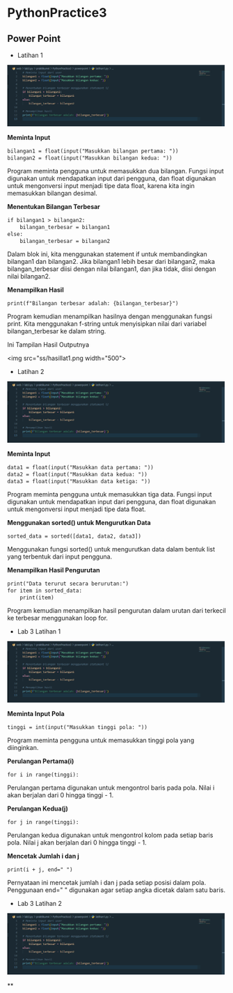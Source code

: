 # PythonPractice3

## Power Point

* Latihan 1

<img src="ss/sslat1.png" width="500">

**Meminta Input**

    bilangan1 = float(input("Masukkan bilangan pertama: "))
    bilangan2 = float(input("Masukkan bilangan kedua: "))

Program meminta pengguna untuk memasukkan dua bilangan. Fungsi input digunakan untuk mendapatkan input dari pengguna, dan float digunakan untuk mengonversi input menjadi tipe data float, karena kita ingin memasukkan bilangan desimal.

**Menentukan Bilangan Terbesar**

    if bilangan1 > bilangan2:
        bilangan_terbesar = bilangan1
    else:
        bilangan_terbesar = bilangan2

Dalam blok ini, kita menggunakan statement if untuk membandingkan bilangan1 dan bilangan2. Jika bilangan1 lebih besar dari bilangan2, maka bilangan_terbesar diisi dengan nilai bilangan1, dan jika tidak, diisi dengan nilai bilangan2.

**Menampilkan Hasil**

    print(f"Bilangan terbesar adalah: {bilangan_terbesar}")

Program kemudian menampilkan hasilnya dengan menggunakan fungsi print. Kita menggunakan f-string untuk menyisipkan nilai dari variabel bilangan_terbesar ke dalam string.

Ini Tampilan Hasil Outputnya

<img src="ss/hasillat1.png width="500">

* Latihan 2

<img src="ss/sslat1.png" width="500">

**Meminta Input**

    data1 = float(input("Masukkan data pertama: "))
    data2 = float(input("Masukkan data kedua: "))
    data3 = float(input("Masukkan data ketiga: "))

Program meminta pengguna untuk memasukkan tiga data. Fungsi input digunakan untuk mendapatkan input dari pengguna, dan float digunakan untuk mengonversi input menjadi tipe data float.

**Menggunakan sorted() untuk Mengurutkan Data**

    sorted_data = sorted([data1, data2, data3])

Menggunakan fungsi sorted() untuk mengurutkan data dalam bentuk list yang terbentuk dari input pengguna.

**Menampilkan Hasil Pengurutan**

    print("Data terurut secara berurutan:")
    for item in sorted_data:
        print(item)

Program kemudian menampilkan hasil pengurutan dalam urutan dari terkecil ke terbesar menggunakan loop for.

* Lab 3 Latihan 1

<img src="ss/sslat1.png" width="500">

**Meminta Input Pola**

    tinggi = int(input("Masukkan tinggi pola: "))

Program meminta pengguna untuk memasukkan tinggi pola yang diinginkan.

**Perulangan Pertama(i)**

    for i in range(tinggi):

Perulangan pertama digunakan untuk mengontrol baris pada pola. Nilai i akan berjalan dari 0 hingga tinggi - 1.

**Perulangan Kedua(j)**

    for j in range(tinggi):

Perulangan kedua digunakan untuk mengontrol kolom pada setiap baris pola. Nilai j akan berjalan dari 0 hingga tinggi - 1.

**Mencetak Jumlah i dan j**

    print(i + j, end=" ")

Pernyataan ini mencetak jumlah i dan j pada setiap posisi dalam pola. Penggunaan end=" " digunakan agar setiap angka dicetak dalam satu baris.

* Lab 3 Latihan 2

<img src="ss/sslat1.png" width="500">

**